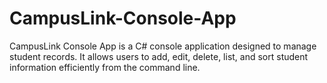 # CampusLink-Console-App
CampusLink Console App is a C# console application designed to manage student records. It allows users to add, edit, delete, list, and sort student information efficiently from the command line.
